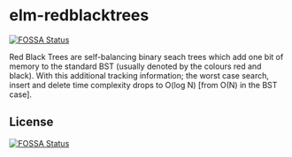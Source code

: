 # elm-redblacktrees
[![FOSSA Status](https://app.fossa.io/api/projects/git%2Bgithub.com%2FLibbum%2Felm-redblacktrees.svg?type=shield)](https://app.fossa.io/projects/git%2Bgithub.com%2FLibbum%2Felm-redblacktrees?ref=badge_shield)


Red Black Trees are self-balancing binary seach trees which add one bit of
memory to the standard BST (usually denoted by the colours red and black). With
this additional tracking information; the worst case search, insert and delete
time complexity drops to O(log N) [from O(N) in the BST case].


## License
[![FOSSA Status](https://app.fossa.io/api/projects/git%2Bgithub.com%2FLibbum%2Felm-redblacktrees.svg?type=large)](https://app.fossa.io/projects/git%2Bgithub.com%2FLibbum%2Felm-redblacktrees?ref=badge_large)